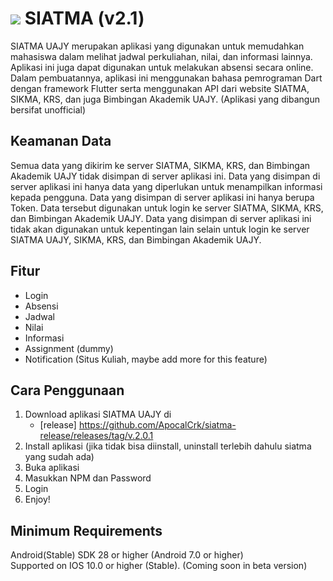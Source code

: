 
# ![](https://upload.wikimedia.org/wikipedia/id/thumb/d/df/UAJY_LOGOGRAM.svg/1200px-UAJY_LOGOGRAM.svg.png) SIATMA (v2.1)

SIATMA UAJY merupakan aplikasi yang digunakan untuk memudahkan mahasiswa dalam melihat jadwal perkuliahan, nilai, dan informasi lainnya. Aplikasi ini juga dapat digunakan untuk melakukan absensi secara online. Dalam pembuatannya, aplikasi ini menggunakan bahasa pemrograman Dart dengan framework Flutter serta menggunakan API dari website SIATMA, SIKMA, KRS, dan juga Bimbingan Akademik UAJY. (Aplikasi yang dibangun bersifat unofficial)

## Keamanan Data
Semua data yang dikirim ke server SIATMA, SIKMA, KRS, dan Bimbingan Akademik UAJY tidak disimpan di server aplikasi ini. Data yang disimpan di server aplikasi ini hanya data yang diperlukan untuk menampilkan informasi kepada pengguna. Data yang disimpan di server aplikasi ini hanya berupa Token. Data tersebut digunakan untuk login ke server SIATMA, SIKMA, KRS, dan Bimbingan Akademik UAJY. Data yang disimpan di server aplikasi ini tidak akan digunakan untuk kepentingan lain selain untuk login ke server SIATMA UAJY, SIKMA, KRS, dan Bimbingan Akademik UAJY.

## Fitur

  * Login
  * Absensi
  * Jadwal
  * Nilai 
  * Informasi
  * Assignment (dummy)
  * Notification (Situs Kuliah, maybe add more for this feature)

## Cara Penggunaan

  1. Download aplikasi SIATMA UAJY di
     - [release] https://github.com/ApocalCrk/siatma-release/releases/tag/v.2.0.1
  3. Install aplikasi (jika tidak bisa diinstall, uninstall terlebih dahulu siatma yang sudah ada)
  4. Buka aplikasi
  5. Masukkan NPM dan Password
  6. Login
  7. Enjoy!

## Minimum Requirements
Android(Stable) SDK 28 or higher (Android 7.0 or higher)
<br>
Supported on IOS 10.0 or higher (Stable). (Coming soon in beta version)

